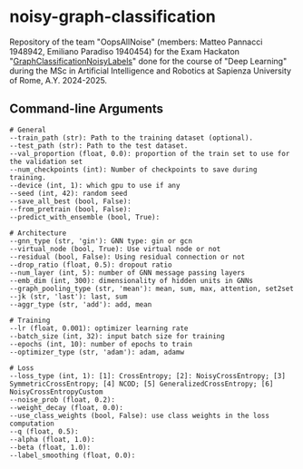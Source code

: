 # noisy-graph-classification

Repository of the team "OopsAllNoise" (members: Matteo Pannacci 1948942, Emiliano Paradiso 1940454) for the Exam Hackaton "[GraphClassificationNoisyLabels](https://huggingface.co/spaces/examhackaton/GraphClassificationNoisyLabels)" done for the course of "Deep Learning" during the MSc in Artificial Intelligence and Robotics at Sapienza University of Rome, A.Y. 2024-2025.

## Command-line Arguments

    # General
    --train_path (str): Path to the training dataset (optional).
    --test_path (str): Path to the test dataset.
    --val_proportion (float, 0.0): proportion of the train set to use for the validation set
    --num_checkpoints (int): Number of checkpoints to save during training.
    --device (int, 1): which gpu to use if any
    --seed (int, 42): random seed
    --save_all_best (bool, False):
    --from_pretrain (bool, False):
    --predict_with_ensemble (bool, True):

    # Architecture
    --gnn_type (str, 'gin'): GNN type: gin or gcn
    --virtual_node (bool, True): Use virtual node or not
    --residual (bool, False): Using residual connection or not
    --drop_ratio (float, 0.5): dropout ratio
    --num_layer (int, 5): number of GNN message passing layers
    --emb_dim (int, 300): dimensionality of hidden units in GNNs
    --graph_pooling_type (str, 'mean'): mean, sum, max, attention, set2set
    --jk (str, 'last'): last, sum
    --aggr_type (str, 'add'): add, mean

    # Training
    --lr (float, 0.001): optimizer learning rate
    --batch_size (int, 32): input batch size for training
    --epochs (int, 10): number of epochs to train
    --optimizer_type (str, 'adam'): adam, adamw

    # Loss
    --loss_type (int, 1): [1]: CrossEntropy; [2]: NoisyCrossEntropy; [3] SymmetricCrossEntropy; [4] NCOD; [5] GeneralizedCrossEntropy; [6] NoisyCrossEntropyCustom
    --noise_prob (float, 0.2):
    --weight_decay (float, 0.0):
    --use_class_weights (bool, False): use class weights in the loss computation
    --q (float, 0.5):
    --alpha (float, 1.0):
    --beta (float, 1.0):
    --label_smoothing (float, 0.0):
